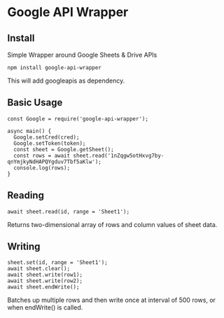 # Google API Wrapper

## Install
Simple Wrapper around Google Sheets &amp; Drive APIs

    npm install google-api-wrapper

This will add googleapis as dependency.

## Basic Usage

    const Google = require('google-api-wrapper');
    
    async main() {
      Google.setCred(cred);
      Google.setToken(token);
      const sheet = Google.getSheet();
      const rows = await sheet.read('1nZqgw5otHxvg7by-qnYmjkyNdHAPQYgduv7Tbf5aKlw');
      console.log(rows);
    }

## Reading

    await sheet.read(id, range = 'Sheet1');
    
Returns two-dimensional array of rows and column values of sheet data.

## Writing

    sheet.set(id, range = 'Sheet1');
    await sheet.clear();
    await sheet.write(row1);
    await sheet.write(row2);
    await sheet.endWrite();
    
Batches up multiple rows and then write once at interval of 500 rows, or when endWrite() is called.




